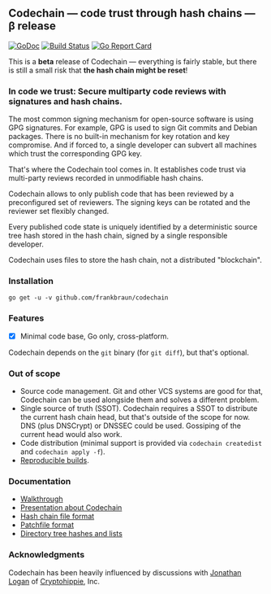 ## Codechain — code trust through hash chains — β release

[![GoDoc](https://img.shields.io/badge/go-documentation-blue.svg?style=flat-square)](https://godoc.org/github.com/frankbraun/codechain) [![Build Status](https://img.shields.io/travis/frankbraun/codechain.svg?style=flat-square)](https://travis-ci.org/frankbraun/codechain) [![Go Report Card](https://goreportcard.com/badge/github.com/frankbraun/codechain?style=flat-square)](https://goreportcard.com/report/github.com/frankbraun/codechain)

This is a **beta** release of Codechain — everything is fairly stable,
but there is still a small risk that **the hash chain might be reset**!

### In code we trust: Secure multiparty code reviews with signatures and hash chains.

The most common signing mechanism for open-source software is using GPG
signatures. For example, GPG is used to sign Git commits and Debian
packages. There is no built-in mechanism for key rotation and key
compromise. And if forced to, a single developer can subvert all
machines which trust the corresponding GPG key.

That's where the Codechain tool comes in. It establishes code trust via
multi-party reviews recorded in unmodifiable hash chains.

Codechain allows to only publish code that has been reviewed by a
preconfigured set of reviewers. The signing keys can be rotated and the
reviewer set flexibly changed.

Every published code state is uniquely identified by a deterministic
source tree hash stored in the hash chain, signed by a single
responsible developer.

Codechain uses files to store the hash chain, not a distributed
"blockchain".

### Installation

```
go get -u -v github.com/frankbraun/codechain
```

### Features

- [x] Minimal code base, Go only, cross-platform.

Codechain depends on the `git` binary (for `git diff`), but that's optional.

### Out of scope

- Source code management. Git and other VCS systems are good for that,
  Codechain can be used alongside them and solves a different problem.
- Single source of truth (SSOT). Codechain requires a SSOT to distribute
  the current hash chain head, but that's outside of the scope for now.
  DNS (plus DNSCrypt) or DNSSEC could be used. Gossiping of the current
  head would also work.
- Code distribution (minimal support is provided via `codechain
  createdist` and `codechain apply -f`).
- [Reproducible builds](https://reproducible-builds.org/).

### Documentation

- [Walkthrough](doc/walkthrough.md)
- [Presentation about Codechain](http://frankbraun.org/in-code-we-trust.pdf)
- [Hash chain file format](https://godoc.org/github.com/frankbraun/codechain/hashchain)
- [Patchfile format](https://godoc.org/github.com/frankbraun/codechain/patchfile)
- [Directory tree hashes and lists](https://godoc.org/github.com/frankbraun/codechain/tree)

### Acknowledgments

Codechain has been heavily influenced by discussions with
[Jonathan Logan](https://github.com/JonathanLogan) of
[Cryptohippie](https://secure.cryptohippie.com/), Inc.
